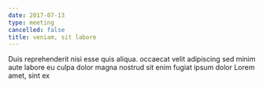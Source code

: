 ```yaml
---
date: 2017-07-13
type: meeting
cancelled: false
title: veniam, sit labore
---
```

Duis reprehenderit nisi esse quis aliqua. occaecat velit adipiscing sed minim aute labore eu culpa dolor magna nostrud sit enim fugiat ipsum dolor Lorem amet, sint ex